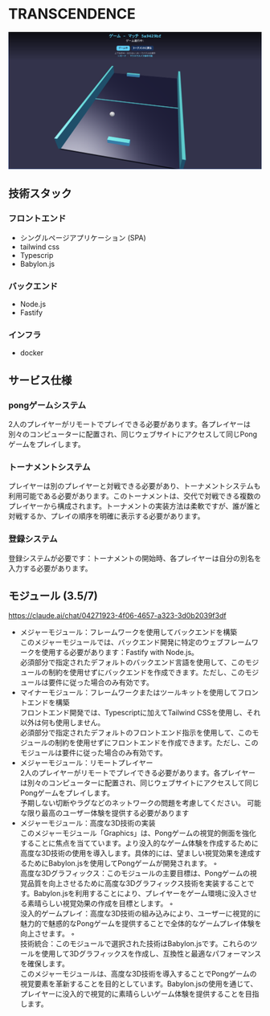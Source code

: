 # TRANSCENDENCE
![サンプル画像](./img/game.png)

## 技術スタック
### フロントエンド 
- シングルページアプリケーション (SPA)
- tailwind css
- Typescrip
- Babylon.js

### バックエンド 
- Node.js
- Fastify

### インフラ
- docker

## サービス仕様
### pongゲームシステム
2人のプレイヤーがリモートでプレイできる必要があります。各プレイヤーは別々のコンピューターに配置され、同じウェブサイトにアクセスして同じPongゲームをプレイします。

### トーナメントシステム
プレイヤーは別のプレイヤーと対戦できる必要があり、トーナメントシステムも利用可能である必要があります。このトーナメントは、交代で対戦できる複数のプレイヤーから構成されます。トーナメントの実装方法は柔軟ですが、誰が誰と対戦するか、プレイの順序を明確に表示する必要があります。

### 登録システム
登録システムが必要です：トーナメントの開始時、各プレイヤーは自分の別名を入力する必要があります。


## モジュール (3.5/7)
https://claude.ai/chat/04271923-4f06-4657-a323-3d0b2039f3df

- メジャーモジュール：フレームワークを使用してバックエンドを構築  
このメジャーモジュールでは、バックエンド開発に特定のウェブフレームワークを使用する必要があります：Fastify with Node.js。  
必須部分で指定されたデフォルトのバックエンド言語を使用して、このモジュールの制約を使用せずにバックエンドを作成できます。ただし、このモジュールは要件に従った場合のみ有効です。   
- マイナーモジュール：フレームワークまたはツールキットを使用してフロントエンドを構築  
フロントエンド開発では、Typescriptに加えてTailwind CSSを使用し、それ以外は何も使用しません。   
必須部分で指定されたデフォルトのフロントエンド指示を使用して、このモジュールの制約を使用せずにフロントエンドを作成できます。ただし、このモジュールは要件に従った場合のみ有効です。
- メジャーモジュール：リモートプレイヤー  
2人のプレイヤーがリモートでプレイできる必要があります。各プレイヤーは別々のコンピューターに配置され、同じウェブサイトにアクセスして同じPongゲームをプレイします。   
予期しない切断やラグなどのネットワークの問題を考慮してください。
可能な限り最高のユーザー体験を提供する必要があります
- メジャーモジュール：高度な3D技術の実装  
このメジャーモジュール「Graphics」は、Pongゲームの視覚的側面を強化することに焦点を当てています。より没入的なゲーム体験を作成するために高度な3D技術の使用を導入します。具体的には、望ましい視覚効果を達成するためにBabylon.jsを使用してPongゲームが開発されます。
◦    
高度な3Dグラフィックス：このモジュールの主要目標は、Pongゲームの視覚品質を向上させるために高度な3Dグラフィックス技術を実装することです。Babylon.jsを利用することにより、プレイヤーをゲーム環境に没入させる素晴らしい視覚効果の作成を目標とします。
◦   
没入的ゲームプレイ：高度な3D技術の組み込みにより、ユーザーに視覚的に魅力的で魅惑的なPongゲームを提供することで全体的なゲームプレイ体験を向上させます。
◦    
技術統合：このモジュールで選択された技術はBabylon.jsです。これらのツールを使用して3Dグラフィックスを作成し、互換性と最適なパフォーマンスを確保します。  
このメジャーモジュールは、高度な3D技術を導入することでPongゲームの視覚要素を革新することを目的としています。Babylon.jsの使用を通じて、プレイヤーに没入的で視覚的に素晴らしいゲーム体験を提供することを目指します。